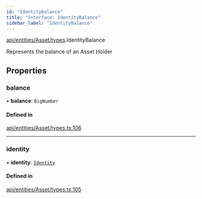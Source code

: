 ```yaml
---
id: "IdentityBalance"
title: "Interface: IdentityBalance"
sidebar_label: "IdentityBalance"
---
```


[api/entities/Asset/types](../../../../../../modules/API/Entities/Asset/Types/Types.md).IdentityBalance

Represents the balance of an Asset Holder

## Properties

### balance

• **balance**: `BigNumber`

#### Defined in

[api/entities/Asset/types.ts:106](https://github.com/PolymeshAssociation/polymesh-sdk/blob/c53723bab/src/api/entities/Asset/types.ts#L106)

___

### identity

• **identity**: [`Identity`](../../../../../../classes/API/Entities/Identity/Identity.md)

#### Defined in

[api/entities/Asset/types.ts:105](https://github.com/PolymeshAssociation/polymesh-sdk/blob/c53723bab/src/api/entities/Asset/types.ts#L105)
